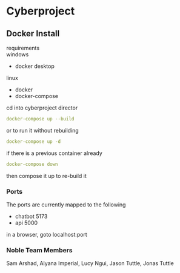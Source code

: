 # Cyberproject

## Docker Install

requirements<BR>
windows
- docker desktop

linux
- docker
- docker-compose


cd into cyberproject director
```yaml
docker-compose up --build
```

or to run it without rebuilding
```yaml
docker-compose up -d
```

if there is a previous container already
```yaml
docker-compose down
```
then compose it up to re-build it

### Ports
The ports are currently mapped to the following
- chatbot 5173
- api 5000

in a browser, goto localhost:port

### Noble Team Members
Sam Arshad, Alyana Imperial, Lucy Ngui, Jason Tuttle, Jonas Tuttle
